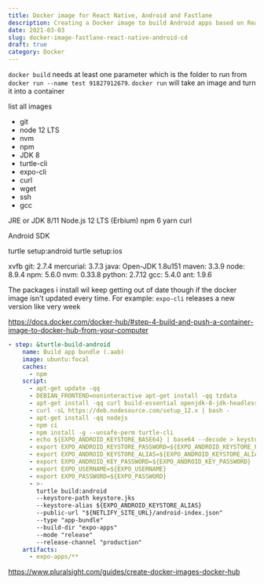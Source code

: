 ```yaml
---
title: Docker image for React Native, Android and Fastlane
description: Creating a Docker image to build Android apps based on React Native and built with Fastlane
date: 2021-03-03
slug: docker-image-fastlane-react-native-android-cd
draft: true
category: Docker
---
```


`docker build` needs at least one parameter which is the folder to run from
`docker run --name test 91827912679`. `docker run` will take an image and turn it into a container

list all images

- git
- node 12 LTS
- nvm
- npm
- JDK 8
- turtle-cli
- expo-cli
- curl
- wget
- ssh
- gcc

JRE or JDK 8/11
Node.js 12 LTS (Erbium)
npm 6
yarn
curl

Android SDK

turtle setup:android
turtle setup:ios

xvfb
git: 2.7.4
mercurial: 3.7.3
java: Open-JDK 1.8u151
maven: 3.3.9
node: 8.9.4
npm: 5.6.0
nvm: 0.33.8
python: 2.7.12
gcc: 5.4.0
ant: 1.9.6

The packages i install wil keep getting out of date though if the docker image isn't updated every time. For example: `expo-cli` releases a new version like very week

https://docs.docker.com/docker-hub/#step-4-build-and-push-a-container-image-to-docker-hub-from-your-computer

```yaml
- step: &turtle-build-android
    name: Build app bundle (.aab)
    image: ubuntu:focal
    caches:
      - npm
    script:
      - apt-get update -qq
      - DEBIAN_FRONTEND=noninteractive apt-get install -qq tzdata
      - apt-get install -qq curl build-essential openjdk-8-jdk-headless openjdk-8-jre
      - curl -sL https://deb.nodesource.com/setup_12.x | bash -
      - apt-get install -qq nodejs
      - npm ci
      - npm install -g --unsafe-perm turtle-cli
      - echo ${EXPO_ANDROID_KEYSTORE_BASE64} | base64 --decode > keystore.jks
      - export EXPO_ANDROID_KEYSTORE_PASSWORD=${EXPO_ANDROID_KEYSTORE_PASSWORD}
      - export EXPO_ANDROID_KEYSTORE_ALIAS=${EXPO_ANDROID_KEYSTORE_ALIAS}
      - export EXPO_ANDROID_KEY_PASSWORD=${EXPO_ANDROID_KEY_PASSWORD}
      - export EXPO_USERNAME=${EXPO_USERNAME}
      - export EXPO_PASSWORD=${EXPO_PASSWORD}
      - >-
        turtle build:android 
        --keystore-path keystore.jks 
        --keystore-alias ${EXPO_ANDROID_KEYSTORE_ALIAS} 
        --public-url "${NETLIFY_SITE_URL}/android-index.json" 
        --type "app-bundle" 
        --build-dir "expo-apps" 
        --mode "release" 
        --release-channel "production"
    artifacts:
      - expo-apps/**
```

https://www.pluralsight.com/guides/create-docker-images-docker-hub
